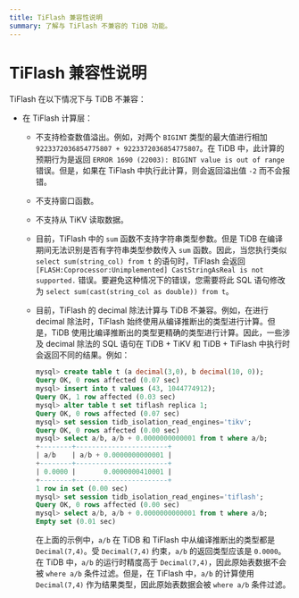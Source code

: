 ```yaml
---
title: TiFlash 兼容性说明
summary: 了解与 TiFlash 不兼容的 TiDB 功能。
---
```


# TiFlash 兼容性说明

TiFlash 在以下情况下与 TiDB 不兼容：

* 在 TiFlash 计算层：
    * 不支持检查数值溢出。例如，对两个 `BIGINT` 类型的最大值进行相加 `9223372036854775807 + 9223372036854775807`。在 TiDB 中，此计算的预期行为是返回 `ERROR 1690 (22003): BIGINT value is out of range` 错误。但是，如果在 TiFlash 中执行此计算，则会返回溢出值 `-2` 而不会报错。
    * 不支持窗口函数。
    * 不支持从 TiKV 读取数据。
    * 目前，TiFlash 中的 `sum` 函数不支持字符串类型参数。但是 TiDB 在编译期间无法识别是否有字符串类型参数传入 `sum` 函数。因此，当您执行类似 `select sum(string_col) from t` 的语句时，TiFlash 会返回 `[FLASH:Coprocessor:Unimplemented] CastStringAsReal is not supported.` 错误。要避免这种情况下的错误，您需要将此 SQL 语句修改为 `select sum(cast(string_col as double)) from t`。
    * 目前，TiFlash 的 decimal 除法计算与 TiDB 不兼容。例如，在进行 decimal 除法时，TiFlash 始终使用从编译推断出的类型进行计算。但是，TiDB 使用比编译推断出的类型更精确的类型进行计算。因此，一些涉及 decimal 除法的 SQL 语句在 TiDB + TiKV 和 TiDB + TiFlash 中执行时会返回不同的结果。例如：

        ```sql
        mysql> create table t (a decimal(3,0), b decimal(10, 0));
        Query OK, 0 rows affected (0.07 sec)
        mysql> insert into t values (43, 1044774912);
        Query OK, 1 row affected (0.03 sec)
        mysql> alter table t set tiflash replica 1;
        Query OK, 0 rows affected (0.07 sec)
        mysql> set session tidb_isolation_read_engines='tikv';
        Query OK, 0 rows affected (0.00 sec)
        mysql> select a/b, a/b + 0.0000000000001 from t where a/b;
        +--------+-----------------------+
        | a/b    | a/b + 0.0000000000001 |
        +--------+-----------------------+
        | 0.0000 |       0.0000000410001 |
        +--------+-----------------------+
        1 row in set (0.00 sec)
        mysql> set session tidb_isolation_read_engines='tiflash';
        Query OK, 0 rows affected (0.00 sec)
        mysql> select a/b, a/b + 0.0000000000001 from t where a/b;
        Empty set (0.01 sec)
        ```

        在上面的示例中，`a/b` 在 TiDB 和 TiFlash 中从编译推断出的类型都是 `Decimal(7,4)`。受 `Decimal(7,4)` 约束，`a/b` 的返回类型应该是 `0.0000`。在 TiDB 中，`a/b` 的运行时精度高于 `Decimal(7,4)`，因此原始表数据不会被 `where a/b` 条件过滤。但是，在 TiFlash 中，`a/b` 的计算使用 `Decimal(7,4)` 作为结果类型，因此原始表数据会被 `where a/b` 条件过滤。
